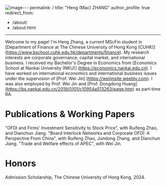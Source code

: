 ![image](https://github.com/user-attachments/assets/92af7bf3-07e1-497e-90c9-34d672978704)---
permalink: /
title: "Heng (Mac) ZHANG"
author_profile: true
redirect_from: 
  - /about/
  - /about.html
---

Welcome to my page! I'm Heng Zhang, a current MScFin student in [Department of Finance at The Chinese University of Hong Kong (CUHK)] (https://www.bschool.cuhk.edu.hk/departments/finance).
My research interests are corporate governance, capital market, and international business. I received my Bachelor's Degree in Economics from [Economics School at Nankai University (NKU)] (https://economics.nankai.edu.cn).
I have worked on international economics and international business issues under the supervision of [Prof. Wei Jin] (https://weijinsite.weebly.com). I was also employed by Prof. Wei Jin and [Prof. Dongdong Huang] (https://bs.nankai.edu.cn/2019/0101/c10954a513263/page.htm) as part-time RA.


Publications & Working Papers
======
"OFDI and Firms’ Investment Sensitivity to Stock Price", with Ruifeng Zhao, and Dianchun Jiang.
"Board Interlock Networks and Corporate OFDI: A Perspective From China", with Ruifeng Zhao, Jundong Zhang, and Dianchun Jiang.
"Trade and Welfare effects of APEC", with Wei Jin.

Honors
======
Admission Scholarship, The Chinese University of Hong Kong, 2024.
